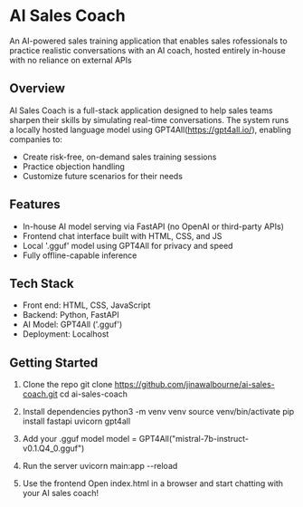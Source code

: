 # AI Sales Coach

An AI-powered sales training application that enables sales rofessionals to practice realistic conversations with an AI coach, hosted entirely in-house with no reliance on external APIs

## Overview
AI Sales Coach is a full-stack application designed to help sales teams sharpen their skills by simulating real-time conversations. The system runs a locally hosted language model using GPT4All(https://gpt4all.io/), enabling companies to:
- Create risk-free, on-demand sales training sessions
- Practice objection handling
- Customize future scenarios for their needs

## Features
- In-house AI model serving via FastAPI (no OpenAI or third-party APIs)
- Frontend chat interface built with HTML, CSS, and JS
- Local '.gguf' model using GPT4All for privacy and speed
- Fully offline-capable inference

## Tech Stack
- Front end: HTML, CSS, JavaScript
- Backend: Python, FastAPI
- AI Model: GPT4All ('.gguf')
- Deployment: Localhost

## Getting Started
1. Clone the repo
git clone https://github.com/jinawalbourne/ai-sales-coach.git
cd ai-sales-coach

2. Install dependencies
python3 -m venv venv
source venv/bin/activate
pip install fastapi uvicorn gpt4all

3. Add your .gguf model
model = GPT4All("mistral-7b-instruct-v0.1.Q4_0.gguf")

4. Run the server
uvicorn main:app --reload

5. Use the frontend
Open index.html in a browser and start chatting with your AI sales coach!
